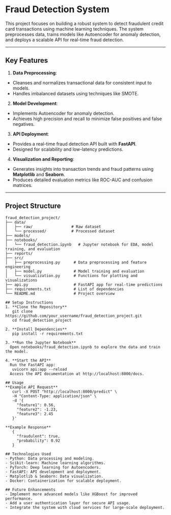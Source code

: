 # Fraud Detection System

This project focuses on building a robust system to detect fraudulent credit card transactions using machine learning techniques. The system preprocesses data, trains models like Autoencoder for anomaly detection, and deploys a scalable API for real-time fraud detection.

---

## Key Features
1. **Data Preprocessing**:
  - Cleanses and normalizes transactional data for consistent input to models.
  - Handles imbalanced datasets using techniques like SMOTE.

2. **Model Development**:
  - Implements Autoencoder for anomaly detection.
  - Achieves high precision and recall to minimize false positives and false negatives.

3. **API Deployment**:
  - Provides a real-time fraud detection API built with **FastAPI**.
  - Designed for scalability and low-latency predictions.

4. **Visualization and Reporting**:
  - Generates insights into transaction trends and fraud patterns using **Matplotlib** and **Seaborn**.
  - Produces detailed evaluation metrics like ROC-AUC and confusion matrices.

---

## Project Structure
```plaintext
fraud_detection_project/
├── data/
│   ├── raw/                 # Raw dataset
│   └── processed/           # Processed dataset
├── models/
├── notebooks/
│   └── fraud_detection.ipynb   # Jupyter notebook for EDA, model training, and evaluation
├── reports/
├── src/
│   ├── preprocessing.py      # Data preprocessing and feature engineering
│   ├── model.py              # Model training and evaluation
│   └── visualization.py      # Functions for plotting and visualizations
├── api.py                    # FastAPI app for real-time predictions
├── requirements.txt          # List of dependencies
└── README.md                 # Project overview

## Setup Instructions
1. **Clone the Repository**
   git clone https://github.com/your_username/fraud_detection_project.git
   cd fraud_detection_project

2. **Install Dependencies**
   pip install -r requirements.txt

3. **Run the Jupyter Notebook**
  Open notebooks/fraud_detection.ipynb to explore the data and train the model.

4. **Start the API**
  Run the FastAPI app:
   uvicorn api:app --reload
  Access the API documentation at http://localhost:8000/docs.

## Usage
**Example API Request**
   curl -X POST "http://localhost:8000/predict" \
   -H "Content-Type: application/json" \
   -d '{
     "feature1": 0.56,
     "feature2": -1.23,
     "feature3": 2.45
   }'

**Example Response**
   {
     "fraudulent": true,
     "probability": 0.92
   }

## Technologies Used
- Python: Data processing and modeling.
- Scikit-learn: Machine learning algorithms.
- PyTorch: Deep learning for Autoencoders.
- FastAPI: API development and deployment.
- Matplotlib & Seaborn: Data visualization.
- Docker: Containerization for scalable deployment.

## Future Enhancements
- Implement more advanced models like XGBoost for improved performance.
- Add a user authentication layer for secure API usage.
- Integrate the system with cloud services for large-scale deployment.